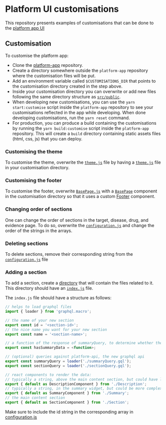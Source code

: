 # Platform UI customisations

This repository presents examples of customisations that can be done to the [platform app UI](https://github.com/opentargets/platform-app)

## Customisation

To customise the platform app:

- Clone the [platform-app](https://github.com/opentargets/platform-app) repository.
- Create a directory somewhere outside the `platform-app` repository where the customisation files will be put.
- Add an environment variable called `$CUSTOMISATIONS_DIR` that points to the customisation directory created in the step above.
- Inside your customisation directory you can overwrite or add new files following the same directory structure as
  [`src/public`](https://github.com/opentargets/platform-app/tree/master/src/public).
- When developing new customisations, you can use the `yarn start:customise` script inside the `platform-app` repository to see your
  customisations reflected in the app while developing. When done developing customisations, run the `yarn reset` command.
- For production, you can produce a build containing the customisations by running the `yarn build:customise` script inside the `platform-app`
  repository. This will create a `build` directory containing static assets files (html, css, js) that you can deploy.

### Customising the theme

To customise the theme, overwrite the [`theme.js`](https://github.com/opentargets/platform-app/blob/master/src/public/theme.js) file by having a [`theme.js`](https://github.com/opentargets/platform-app-customisations/blob/master/theme.js) file in your customisation directory.


### Customising the footer

To customise the footer, overwrite [`BasePage.js`](https://github.com/opentargets/platform-app-customisations/blob/master/common/BasePage.js) with a [`BasePage`](https://github.com/opentargets/platform-app-customisations/blob/master/common/BasePage.js) component in the customisation
directory so that it uses a custom [Footer](https://github.com/opentargets/platform-app-customisations/blob/master/common/CustomFooter.js) component.

### Changing order of sections
One can change the order of sections in the target, disease, drug, and evidence page. To do so, overwrite the [`configuration.js`](https://github.com/opentargets/platform-app-customisations/blob/master/configuration.js) and change the order of the strings in the arrays.

### Deleting sections
To delete sections, remove their corresponding string from the [`configuration.js`](https://github.com/opentargets/platform-app-customisations/blob/master/configuration.js) file

### Adding a section
To add a section, create a [directory](https://github.com/opentargets/platform-app-customisations/tree/master/target/sections/ABC) that will contain the files related to it. This directory should have an [`index.js`](https://github.com/opentargets/platform-app-customisations/blob/master/target/sections/ABC/index.js) file.

The `index.js` file should have a structure as follows:

```js
// helps to load graphql files
import { loader } from 'graphql.macro';

// the name of your new section
export const id = '<section-id>';
// the nice name you want for your new section
export const name = '<section-name>';

// a function of the response of summaryQuery, to determine whether there is data for this target (and therefore whether to load the detail or not)
export const hasSummaryData = <function>;

// (optional) queries against platform-api, the new graphql api
export const summaryQuery = loader('./summaryQuery.gql');
export const sectionQuery = loader('./sectionQuery.gql');

// react components to render the data:
// typically a string, above the main content section, but could have links
export { default as DescriptionComponent } from './Description';
// typically a string, in the summary widget, but could be more complex
export { default as SummaryComponent } from './Summary';
// the main content section
export { default as SectionComponent } from './Section';

```

Make sure to include the id string in the corresponding array in [configuration.js](https://github.com/opentargets/platform-app-customisations/blob/master/configuration.js)
